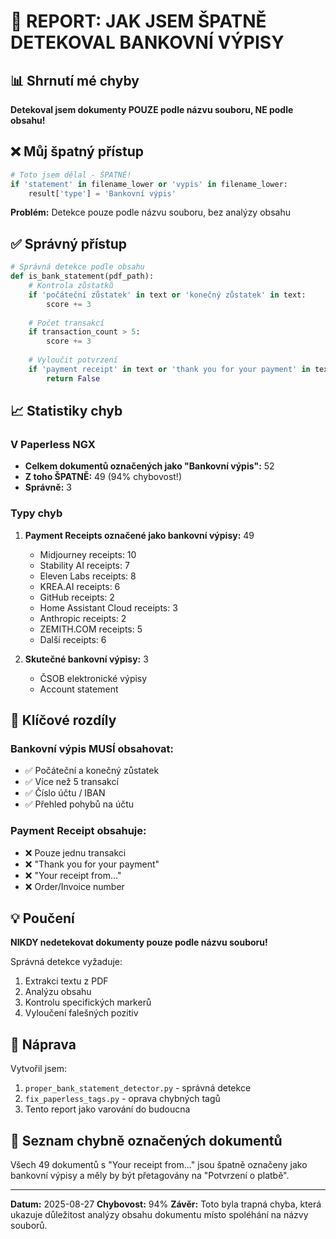 # 🔴 REPORT: JAK JSEM ŠPATNĚ DETEKOVAL BANKOVNÍ VÝPISY

## 📊 Shrnutí mé chyby

**Detekoval jsem dokumenty POUZE podle názvu souboru, NE podle obsahu!**

## ❌ Můj špatný přístup

```python
# Toto jsem dělal - ŠPATNĚ!
if 'statement' in filename_lower or 'vypis' in filename_lower:
    result['type'] = 'Bankovní výpis'
```

**Problém:** Detekce pouze podle názvu souboru, bez analýzy obsahu

## ✅ Správný přístup

```python
# Správná detekce podle obsahu
def is_bank_statement(pdf_path):
    # Kontrola zůstatků
    if 'počáteční zůstatek' in text or 'konečný zůstatek' in text:
        score += 3
    
    # Počet transakcí
    if transaction_count > 5:
        score += 3
    
    # Vyloučit potvrzení
    if 'payment receipt' in text or 'thank you for your payment' in text:
        return False
```

## 📈 Statistiky chyb

### V Paperless NGX
- **Celkem dokumentů označených jako "Bankovní výpis":** 52
- **Z toho ŠPATNĚ:** 49 (94% chybovost!)
- **Správně:** 3

### Typy chyb
1. **Payment Receipts označené jako bankovní výpisy:** 49
   - Midjourney receipts: 10
   - Stability AI receipts: 7
   - Eleven Labs receipts: 8
   - KREA.AI receipts: 6
   - GitHub receipts: 2
   - Home Assistant Cloud receipts: 3
   - Anthropic receipts: 2
   - ZEMITH.COM receipts: 5
   - Další receipts: 6

2. **Skutečné bankovní výpisy:** 3
   - ČSOB elektronické výpisy
   - Account statement

## 🎯 Klíčové rozdíly

### Bankovní výpis MUSÍ obsahovat:
- ✅ Počáteční a konečný zůstatek
- ✅ Více než 5 transakcí
- ✅ Číslo účtu / IBAN
- ✅ Přehled pohybů na účtu

### Payment Receipt obsahuje:
- ❌ Pouze jednu transakci
- ❌ "Thank you for your payment"
- ❌ "Your receipt from..."
- ❌ Order/Invoice number

## 💡 Poučení

**NIKDY nedetekovat dokumenty pouze podle názvu souboru!**

Správná detekce vyžaduje:
1. Extrakci textu z PDF
2. Analýzu obsahu
3. Kontrolu specifických markerů
4. Vyloučení falešných pozitiv

## 🔧 Náprava

Vytvořil jsem:
1. `proper_bank_statement_detector.py` - správná detekce
2. `fix_paperless_tags.py` - oprava chybných tagů
3. Tento report jako varování do budoucna

## 📝 Seznam chybně označených dokumentů

Všech 49 dokumentů s "Your receipt from..." jsou špatně označeny jako bankovní výpisy a měly by být přetagovány na "Potvrzení o platbě".

---

**Datum:** 2025-08-27
**Chybovost:** 94%
**Závěr:** Toto byla trapná chyba, která ukazuje důležitost analýzy obsahu dokumentu místo spoléhání na názvy souborů.